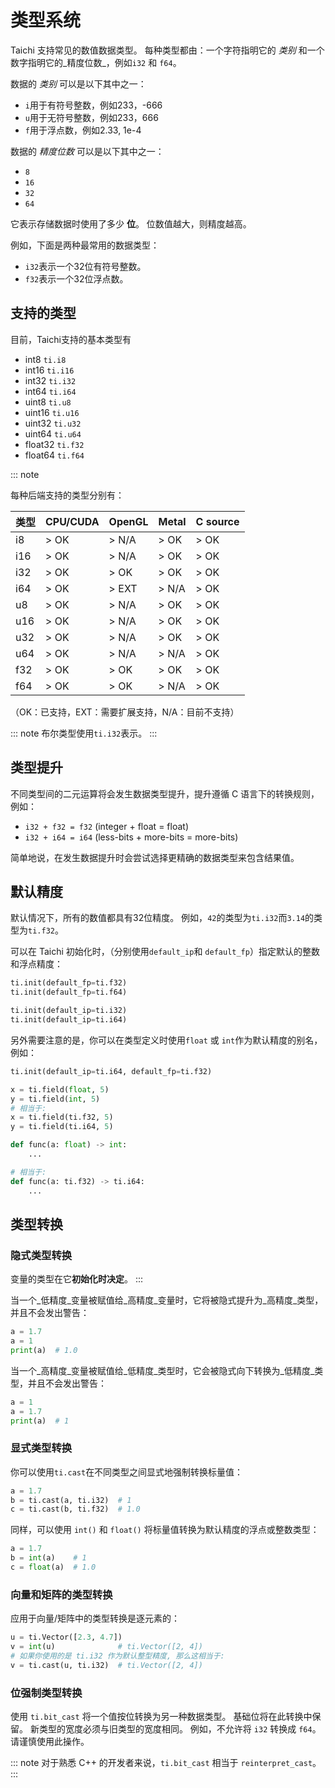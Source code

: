 # 类型系统

Taichi 支持常见的数值数据类型。 每种类型都由：一个字符指明它的 _类别_ 和一个数字指明它的_精度位数_，例如`i32` 和 `f64`。

数据的 _类别_ 可以是以下其中之一：

- `i`用于有符号整数，例如233，-666
- `u`用于无符号整数，例如233，666
- `f`用于浮点数，例如2.33, 1e-4

数据的 _精度位数_ 可以是以下其中之一：

- `8`
- `16`
- `32`
- `64`

它表示存储数据时使用了多少 **位**。 位数值越大，则精度越高。

例如，下面是两种最常用的数据类型：

- `i32`表示一个32位有符号整数。
- `f32`表示一个32位浮点数。

## 支持的类型

目前，Taichi支持的基本类型有

- int8 `ti.i8`
- int16 `ti.i16`
- int32 `ti.i32`
- int64 `ti.i64`
- uint8 `ti.u8`
- uint16 `ti.u16`
- uint32 `ti.u32`
- uint64 `ti.u64`
- float32 `ti.f32`
- float64 `ti.f64`

::: note

每种后端支持的类型分别有：

| 类型  | CPU/CUDA | OpenGL | Metal | C source |
| --- | -------- | ------ | ----- | -------- |
| i8  | > OK     | > N/A  | > OK  | > OK     |
| i16 | > OK     | > N/A  | > OK  | > OK     |
| i32 | > OK     | > OK   | > OK  | > OK     |
| i64 | > OK     | > EXT  | > N/A | > OK     |
| u8  | > OK     | > N/A  | > OK  | > OK     |
| u16 | > OK     | > N/A  | > OK  | > OK     |
| u32 | > OK     | > N/A  | > OK  | > OK     |
| u64 | > OK     | > N/A  | > N/A | > OK     |
| f32 | > OK     | > OK   | > OK  | > OK     |
| f64 | > OK     | > OK   | > N/A | > OK     |

（OK：已支持，EXT：需要扩展支持，N/A：目前不支持）

::: note
布尔类型使用`ti.i32`表示。
:::

## 类型提升

不同类型间的二元运算将会发生数据类型提升，提升遵循 C 语言下的转换规则，例如：

- `i32 + f32 = f32` (integer + float = float)
- `i32 + i64 = i64` (less-bits + more-bits = more-bits)

简单地说，在发生数据提升时会尝试选择更精确的数据类型来包含结果值。

## 默认精度

默认情况下，所有的数值都具有32位精度。 例如，`42`的类型为`ti.i32`而`3.14`的类型为`ti.f32`。

可以在 Taichi 初始化时，（分别使用`default_ip`和 `default_fp`）指定默认的整数和浮点精度：

```python
ti.init(default_fp=ti.f32)
ti.init(default_fp=ti.f64)

ti.init(default_ip=ti.i32)
ti.init(default_ip=ti.i64)
```

另外需要注意的是，你可以在类型定义时使用`float` 或 `int`作为默认精度的别名，例如：

```python
ti.init(default_ip=ti.i64, default_fp=ti.f32)

x = ti.field(float, 5)
y = ti.field(int, 5)
# 相当于:
x = ti.field(ti.f32, 5)
y = ti.field(ti.i64, 5)

def func(a: float) -> int:
    ...

# 相当于:
def func(a: ti.f32) -> ti.i64:
    ...
```

## 类型转换

### 隐式类型转换

变量的类型在它**初始化时决定**。
:::

当一个_低精度_变量被赋值给_高精度_变量时，它将被隐式提升为_高精度_类型，并且不会发出警告：

```python {3}
a = 1.7
a = 1
print(a)  # 1.0
```

当一个_高精度_变量被赋值给_低精度_类型时，它会被隐式向下转换为_低精度_类型，并且不会发出警告：

```python {3}
a = 1
a = 1.7
print(a)  # 1
```

### 显式类型转换

你可以使用`ti.cast`在不同类型之间显式地强制转换标量值：

```python {2-3}
a = 1.7
b = ti.cast(a, ti.i32)  # 1
c = ti.cast(b, ti.f32)  # 1.0
```

同样，可以使用 `int()` 和 `float()` 将标量值转换为默认精度的浮点或整数类型：

```python {2-3}
a = 1.7
b = int(a)    # 1
c = float(a)  # 1.0
```

### 向量和矩阵的类型转换

应用于向量/矩阵中的类型转换是逐元素的：

```python {2,4}
u = ti.Vector([2.3, 4.7])
v = int(u)              # ti.Vector([2, 4])
# 如果你使用的是 ti.i32 作为默认整型精度, 那么这相当于:
v = ti.cast(u, ti.i32)  # ti.Vector([2, 4])
```

### 位强制类型转换

使用 `ti.bit_cast` 将一个值按位转换为另一种数据类型。 基础位将在此转换中保留。 新类型的宽度必须与旧类型的宽度相同。 例如，不允许将 `i32` 转换成 `f64`。 请谨慎使用此操作。

::: note
对于熟悉 C++ 的开发者来说，`ti.bit_cast` 相当于 `reinterpret_cast`。
:::
